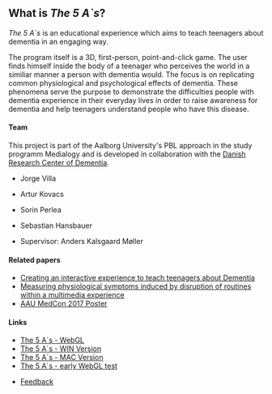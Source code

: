 ## What is _The 5 A`s_?

_The 5 A`s_ is an educational experience which aims to teach teenagers about dementia in an engaging way.

The program itself is a 3D, first-person, point-and-click game. The user finds himself inside the body of a teenager who perceives the world in a similiar manner a person with dementia would.
The focus is on replicating common physiological and psychological effects of dementia.
These phenomena serve the purpose to demonstrate the difficulties people with dementia experience in their everyday lives in order to raise awareness for dementia and help teenagers understand people who have this disease.

#### Team

This project is part of the Aalborg University's PBL approach in the study programm Medialogy and is developed in collaboration with the [Danish Research Center of Dementia](http://uk.videnscenterfordemens.dk).

- Jorge Villa
- Artur Kovacs
- Sorin Perlea
- Sebastian Hansbauer

- Supervisor: Anders Kalsgaard Møller

#### Related papers
- [Creating an interactive experience to teach teenagers about Dementia](/expDementia/assets/documents/The5As.pdf)
- [Measuring physiological symptoms induced by disruption of routines within a multimedia experience](/expDementia/assets/documents/MMCP.pdf)
- [AAU MedCon 2017 Poster](/expDementia/assets/documents/The5As_medconPoster.pdf)

#### Links
- [The 5 A`s - WebGL](/expDementia/The5As_WebGL/index.html)
- [The 5 A`s - WIN Version](https://drive.google.com/drive/folders/131_F9IWGOj7II5IWYfV9494zEUTEClTo)
- [The 5 A`s - MAC Version](https://drive.google.com/open?id=1SXDMoUEcc0AvmbvR_ykEvKbpaTR8-t4D)
- [The 5 A`s - early WebGL test](https://shansb-dev.github.io/expDementia/Demo/index.html)
<!-- - User Study: [ENG](https://goo.gl/forms/adq7V6x28cxmsgsS2), [DAN](https://goo.gl/forms/jm0hQMKm0c00hoEs1) -->
- [Feedback](https://goo.gl/forms/65tnZauV9ZROQv8D3)<!---, [DAN](https://goo.gl/forms/65tnZauV9ZROQv8D3) -->
